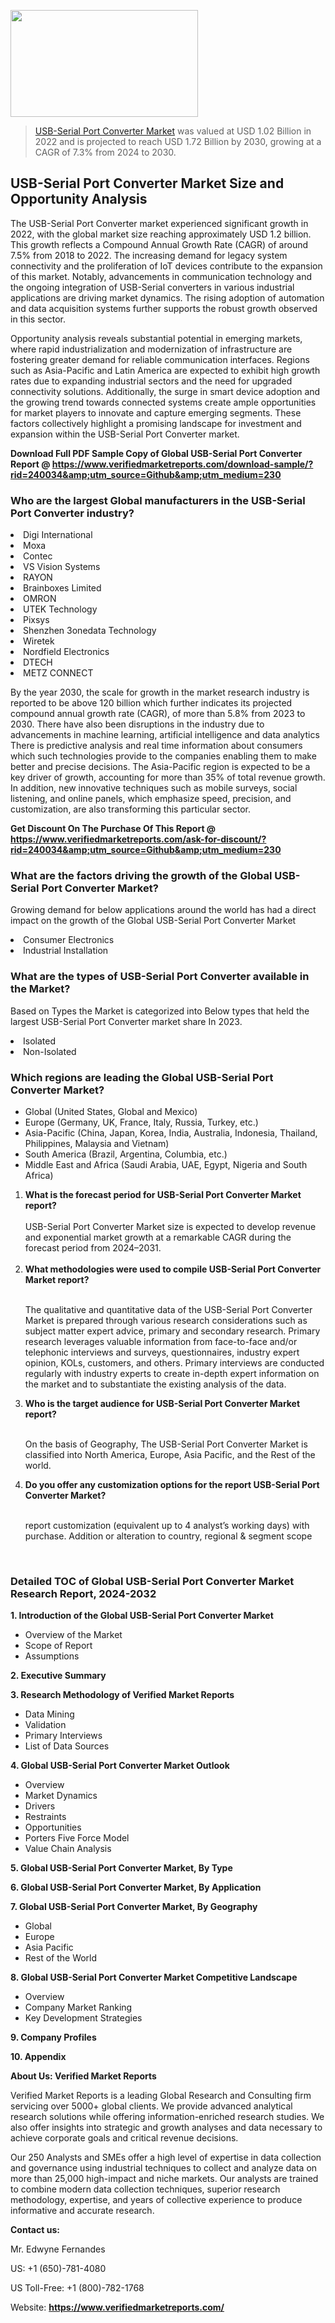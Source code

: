 <img src="https://ffe5etoiles.com/wp-content/uploads/2024/12/MST1-300x171.png" alt="" width="300" height="171" class="alignnone size-medium wp-image-20088" /><blockquote><p><p><a href="https://www.verifiedmarketreports.com/download-sample/?rid=240034&utm_source=Github&utm_medium=230" target="_blank">USB-Serial Port Converter Market</a> was valued at USD 1.02 Billion in 2022 and is projected to reach USD 1.72 Billion by 2030, growing at a CAGR of 7.3% from 2024 to 2030.</p></blockquote><p><h2>USB-Serial Port Converter Market Size and Opportunity Analysis</h2><p>The USB-Serial Port Converter market experienced significant growth in 2022, with the global market size reaching approximately USD 1.2 billion. This growth reflects a Compound Annual Growth Rate (CAGR) of around 7.5% from 2018 to 2022. The increasing demand for legacy system connectivity and the proliferation of IoT devices contribute to the expansion of this market. Notably, advancements in communication technology and the ongoing integration of USB-Serial converters in various industrial applications are driving market dynamics. The rising adoption of automation and data acquisition systems further supports the robust growth observed in this sector.</p><p>Opportunity analysis reveals substantial potential in emerging markets, where rapid industrialization and modernization of infrastructure are fostering greater demand for reliable communication interfaces. Regions such as Asia-Pacific and Latin America are expected to exhibit high growth rates due to expanding industrial sectors and the need for upgraded connectivity solutions. Additionally, the surge in smart device adoption and the growing trend towards connected systems create ample opportunities for market players to innovate and capture emerging segments. These factors collectively highlight a promising landscape for investment and expansion within the USB-Serial Port Converter market.</p></p><p class=""><strong>Download Full PDF Sample Copy of Global USB-Serial Port Converter Report @ <a href="https://www.verifiedmarketreports.com/download-sample/?rid=240034&amp;utm_source=Github&amp;utm_medium=230" target="_blank">https://www.verifiedmarketreports.com/download-sample/?rid=240034&amp;utm_source=Github&amp;utm_medium=230</a></strong></p><h3 id="" class="">Who are the largest Global manufacturers in the USB-Serial Port Converter industry?</h3><p><li>Digi International</li><li> Moxa</li><li> Contec</li><li> VS Vision Systems</li><li> RAYON</li><li> Brainboxes Limited</li><li> OMRON</li><li> UTEK Technology</li><li> Pixsys</li><li> Shenzhen 3onedata Technology</li><li> Wiretek</li><li> Nordfield Electronics</li><li> DTECH</li><li> METZ CONNECT</li></p><div class=""><div class="" dir="" data-message-author-role="" data-message-id="" data-message-model-slug=""><div class=""><div class=""><div class=""><div class="" dir="" data-message-author-role="" data-message-id="" data-message-model-slug=""><div class=""><div class=""><p>By the year 2030, the scale for growth in the market research industry is reported to be above 120 billion which further indicates its projected compound annual growth rate (CAGR), of more than 5.8% from 2023 to 2030. There have also been disruptions in the industry due to advancements in machine learning, artificial intelligence and data analytics There is predictive analysis and real time information about consumers which such technologies provide to the companies enabling them to make better and precise decisions. The Asia-Pacific region is expected to be a key driver of growth, accounting for more than 35% of total revenue growth. In addition, new innovative techniques such as mobile surveys, social listening, and online panels, which emphasize speed, precision, and customization, are also transforming this particular sector.</p><p><strong>Get Discount On The Purchase Of This Report @&nbsp; <a href="https://www.verifiedmarketreports.com/ask-for-discount/?rid=240034&amp;utm_source=Github&amp;utm_medium=230" target="_blank">https://www.verifiedmarketreports.com/ask-for-discount/?rid=240034&amp;utm_source=Github&amp;utm_medium=230</a></strong></p></div></div></div></div></div></div></div></div><h3 id="" class="">What are the factors driving the growth of the Global USB-Serial Port Converter Market?</h3><p id="" class="">Growing demand for below applications around the world has had a direct impact on the growth of the Global USB-Serial Port Converter Market</p><p id="" class=""><li>Consumer Electronics</li><li> Industrial Installation</li></p><h3 id="" class="">What are the types of USB-Serial Port Converter available in the Market?</h3><p id="" class="">Based on Types the Market is categorized into Below types that held the largest USB-Serial Port Converter market share In 2023.</p><p id="" class=""><li>Isolated</li><li> Non-Isolated</li></p><h3 id="" class="">Which regions are leading the Global USB-Serial Port Converter Market?</h3><ul><li>Global (United States, Global and Mexico)</li><li>Europe (Germany, UK, France, Italy, Russia, Turkey, etc.)</li><li>Asia-Pacific (China, Japan, Korea, India, Australia, Indonesia, Thailand, Philippines, Malaysia and Vietnam)</li><li>South America (Brazil, Argentina, Columbia, etc.)</li><li>Middle East and Africa (Saudi Arabia, UAE, Egypt, Nigeria and South Africa)</li></ul><p><ol><li><strong>What is the forecast period for USB-Serial Port Converter Market report?<br /></strong><br /><span data-sheets-root="1" data-sheets-value="{&quot;1&quot;:2,&quot;2&quot;:&quot;XXXX size is expected to develop revenue and exponential market growth at a remarkable CAGR during the forecast period from 2024&ndash;2030.&quot;}" data-sheets-userformat="{&quot;2&quot;:12674,&quot;4&quot;:{&quot;1&quot;:2,&quot;2&quot;:16776960},&quot;10&quot;:2,&quot;11&quot;:0,&quot;15&quot;:&quot;Arial&quot;,&quot;16&quot;:12}">USB-Serial Port Converter Market size is expected to develop revenue and exponential market growth at a remarkable CAGR during the forecast period from 2024&ndash;2031.</span><br /><br /></li><li><strong>What methodologies were used to compile USB-Serial Port Converter Market report?<br /><br /></strong><p>The qualitative and quantitative data of the&nbsp;USB-Serial Port Converter Market is prepared through various research considerations such as subject matter expert advice, primary and secondary research. Primary research leverages valuable information from face-to-face and/or telephonic interviews and surveys, questionnaires, industry expert opinion, KOLs, customers, and others. Primary interviews are conducted regularly with industry experts to create in-depth expert information on the market and to substantiate the existing analysis of the data.&nbsp;</p></li><li><strong>Who is the target audience for USB-Serial Port Converter Market report?<br /><br /></strong><p>On the basis of Geography, The&nbsp;USB-Serial Port Converter Market is classified into North America, Europe, Asia Pacific, and the Rest of the world.</p></li><li><strong>Do you offer any customization options for the report USB-Serial Port Converter Market?<br /><br /></strong><p>report customization (equivalent up to 4 analyst&rsquo;s working days) with purchase. Addition or alteration to country, regional &amp; segment scope</p><p>&nbsp;</p></li></ol></p><h3 id="" class="">Detailed TOC of Global USB-Serial Port Converter Market Research Report, 2024-2032</h3><p id="" class=""><strong>1. Introduction of the Global USB-Serial Port Converter Market</strong></p><ul><li>Overview of the Market</li><li>Scope of Report</li><li>Assumptions</li></ul><p id="" class=""><strong>2. Executive Summary</strong></p><p id="" class=""><strong>3. Research Methodology of&nbsp;Verified Market Reports</strong></p><ul><li>Data Mining</li><li>Validation</li><li>Primary Interviews</li><li>List of Data Sources</li></ul><p id="" class=""><strong>4. Global USB-Serial Port Converter Market Outlook</strong></p><ul><li>Overview</li><li>Market Dynamics</li><li>Drivers</li><li>Restraints</li><li>Opportunities</li><li>Porters Five Force Model</li><li>Value Chain Analysis</li></ul><p id="" class=""><strong>5. Global USB-Serial Port Converter Market, By&nbsp;Type</strong></p><p id="" class=""><strong>6. Global USB-Serial Port Converter Market, By Application</strong></p><p id="" class=""><strong>7. Global USB-Serial Port Converter Market, By Geography</strong></p><ul><li>Global</li><li>Europe</li><li>Asia Pacific</li><li>Rest of the World</li></ul><p id="" class=""><strong>8. Global USB-Serial Port Converter Market Competitive Landscape</strong></p><ul><li>Overview</li><li>Company Market Ranking</li><li>Key Development Strategies</li></ul><p id="" class=""><strong>9. Company Profiles</strong></p><p id="" class=""><strong>10. Appendix</strong></p><p id="" class=""><strong>About Us: Verified Market Reports</strong></p><p id="" class="">Verified Market Reports is a leading Global Research and Consulting firm servicing over 5000+ global clients. We provide advanced analytical research solutions while offering information-enriched research studies. We also offer insights into strategic and growth analyses and data necessary to achieve corporate goals and critical revenue decisions.</p><p id="" class="">Our 250 Analysts and SMEs offer a high level of expertise in data collection and governance using industrial techniques to collect and analyze data on more than 25,000 high-impact and niche markets. Our analysts are trained to combine modern data collection techniques, superior research methodology, expertise, and years of collective experience to produce informative and accurate research.</p><p id="" class=""><strong>Contact us:</strong></p><p id="" class="">Mr. Edwyne Fernandes</p><p id="" class="">US: +1 (650)-781-4080</p><p id="" class="">US Toll-Free: +1 (800)-782-1768</p><p id="" class="">Website: <a target="" data-test-app-aware-link=""><strong>https://www.verifiedmarketreports.com/</strong></a></p>
